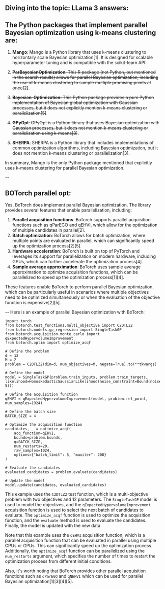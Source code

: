 Diving into the topic: LLama 3 answers:
--
The Python packages that implement parallel Bayesian optimization using k-means clustering are:
--
1. **Mango**: Mango is a Python library that uses k-means clustering to horizontally scale Bayesian optimization[1]. It is designed for scalable hyperparameter tuning and is compatible with the scikit-learn API.

2. ~~**ParBayesianOptimization**: This R package (not Python, but mentioned in the search results) allows for parallel Bayesian optimization, including the use of k-means clustering to sample multiple promising points at once[2]~~.

3. ~~**Bayesian-Optimization**: This Python package provides a pure Python implementation of Bayesian global optimization with Gaussian processes, but it does not explicitly mention k-means clustering or parallelization[5]~~.

4. ~~**GPyOpt**: GPyOpt is a Python library that uses Bayesian optimization with Gaussian processes, but it does not mention k-means clustering or parallelization using k-means[3]~~.

5. **SHERPA**: SHERPA is a Python library that includes implementations of common optimization algorithms, including Bayesian optimization, but it does not mention k-means clustering or parallelization[3].

In summary, Mango is the only Python package mentioned that explicitly uses k-means clustering for parallel Bayesian optimization.


--

BOTorch parallel opt:
--
Yes, BoTorch does implement parallel Bayesian optimization. The library provides several features that enable parallelization, including:

1. **Parallel acquisition functions**: BoTorch supports parallel acquisition functions such as qParEGO and qEHVI, which allow for the optimization of multiple candidates in parallel[2].
2. **Batch optimization**: BoTorch allows for batch optimization, where multiple points are evaluated in parallel, which can significantly speed up the optimization process[2][5].
3. **Hardware acceleration**: BoTorch is built on top of PyTorch and leverages its support for parallelization on modern hardware, including GPUs, which can further accelerate the optimization process[4].
4. **Sample average approximation**: BoTorch uses sample average approximation to optimize acquisition functions, which can be parallelized to speed up the optimization process[1][4].

These features enable BoTorch to perform parallel Bayesian optimization, which can be particularly useful in scenarios where multiple objectives need to be optimized simultaneously or when the evaluation of the objective function is expensive[2][5].


--
Here is an example of parallel Bayesian optimization with BoTorch:
```
import torch
from botorch.test_functions.multi_objective import C2DTLZ2
from botorch.models.gp_regression import SingleTaskGP
from botorch.acquisition.monte_carlo import qExpectedHypervolumeImprovement
from botorch.optim import optimize_acqf

# Define the problem
d = 12
M = 2
problem = C2DTLZ2(dim=d, num_objectives=M, negate=True).to(**tkwargs)

# Define the model
model = SingleTaskGP(problem.train_inputs, problem.train_targets, likelihood=HomoskedasticGaussianLikelihood(noise_constraint=Bound(noise_floor=1e-5)))

# Define the acquisition function
qEHVI = qExpectedHypervolumeImprovement(model, problem.ref_point, num_samples=1024)

# Define the batch size
BATCH_SIZE = 4

# Optimize the acquisition function
candidates, _ = optimize_acqf(
    acq_function=qEHVI,
    bounds=problem.bounds,
    q=BATCH_SIZE,
    num_restarts=20,
    raw_samples=1024,
    options={"batch_limit": 5, "maxiter": 200}
)

# Evaluate the candidates
evaluated_candidates = problem.evaluate(candidates)

# Update the model
model.update(candidates, evaluated_candidates)
```
This example uses the `C2DTLZ2` test function, which is a multi-objective problem with two objectives and 12 parameters. The `SingleTaskGP` model is used to model the objectives, and the `qExpectedHypervolumeImprovement` acquisition function is used to select the next batch of candidates to evaluate. The `optimize_acqf` function is used to optimize the acquisition function, and the `evaluate` method is used to evaluate the candidates. Finally, the model is updated with the new data.

Note that this example uses the `qEHVI` acquisition function, which is a parallel acquisition function that can be evaluated in parallel using multiple CPUs or GPUs. This can significantly speed up the optimization process. Additionally, the `optimize_acqf` function can be parallelized using the `num_restarts` argument, which specifies the number of times to restart the optimization process from different initial conditions.

Also, it's worth noting that BoTorch provides other parallel acquisition functions such as `qParEGO` and `qNEHVI` which can be used for parallel Bayesian optimization[1][3][4][5].
